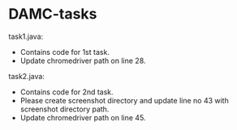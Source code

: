 # DAMC-tasks

task1.java:
- Contains code for 1st task. 
- Update chromedriver path on line 28.

task2.java:
- Contains code for 2nd task. 
- Please create screenshot directory and update line no 43 with screenshot directory path. 
- Update chromedriver path on line 45.